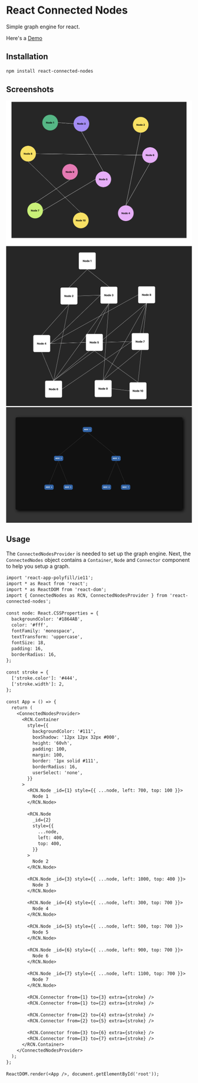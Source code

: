 # React Connected Nodes

Simple graph engine for react.

Here's a [Demo](https://codesandbox.io/s/react-connected-nodes-demo-5116b3)

## Installation

```bash
npm install react-connected-nodes
```

## Screenshots

![Screenshot 1](https://github.com/SkyIsTheLimit/react-connected-nodes/raw/main/example/screenshots/ss1.png)
![Screenshot 2](https://github.com/SkyIsTheLimit/react-connected-nodes/raw/main/example/screenshots/ss2.png)
![Screenshot 3](https://github.com/SkyIsTheLimit/react-connected-nodes/raw/main/example/screenshots/ss3.png)

## Usage

The <code>ConnectedNodesProvider</code> is needed to set up the graph engine. Next, the <code>ConnectedNodes</code> object contains a <code>Container</code>, <code>Node</code> and <code>Connector</code> component to help you setup a graph.

```tsx
import 'react-app-polyfill/ie11';
import * as React from 'react';
import * as ReactDOM from 'react-dom';
import { ConnectedNodes as RCN, ConnectedNodesProvider } from 'react-connected-nodes';

const node: React.CSSProperties = {
  backgroundColor: '#1864AB',
  color: '#fff',
  fontFamily: 'monospace',
  textTransform: 'uppercase',
  fontSize: 18,
  padding: 16,
  borderRadius: 16,
};

const stroke = {
  ['stroke.color']: '#444',
  ['stroke.width']: 2,
};

const App = () => {
  return (
    <ConnectedNodesProvider>
      <RCN.Container
        style={{
          backgroundColor: '#111',
          boxShadow: '12px 12px 32px #000',
          height: '60vh',
          padding: 100,
          margin: 100,
          border: '1px solid #111',
          borderRadius: 16,
          userSelect: 'none',
        }}
      >
        <RCN.Node _id={1} style={{ ...node, left: 700, top: 100 }}>
          Node 1
        </RCN.Node>

        <RCN.Node
          _id={2}
          style={{
            ...node,
            left: 400,
            top: 400,
          }}
        >
          Node 2
        </RCN.Node>

        <RCN.Node _id={3} style={{ ...node, left: 1000, top: 400 }}>
          Node 3
        </RCN.Node>

        <RCN.Node _id={4} style={{ ...node, left: 300, top: 700 }}>
          Node 4
        </RCN.Node>

        <RCN.Node _id={5} style={{ ...node, left: 500, top: 700 }}>
          Node 5
        </RCN.Node>

        <RCN.Node _id={6} style={{ ...node, left: 900, top: 700 }}>
          Node 6
        </RCN.Node>

        <RCN.Node _id={7} style={{ ...node, left: 1100, top: 700 }}>
          Node 7
        </RCN.Node>

        <RCN.Connector from={1} to={3} extra={stroke} />
        <RCN.Connector from={1} to={2} extra={stroke} />

        <RCN.Connector from={2} to={4} extra={stroke} />
        <RCN.Connector from={2} to={5} extra={stroke} />

        <RCN.Connector from={3} to={6} extra={stroke} />
        <RCN.Connector from={3} to={7} extra={stroke} />
      </RCN.Container>
    </ConnectedNodesProvider>
  );
};

ReactDOM.render(<App />, document.getElementById('root'));
```
